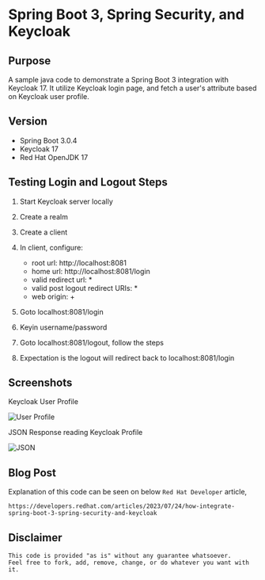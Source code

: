 # Spring Boot 3, Spring Security, and Keycloak

## Purpose
A sample java code to demonstrate a Spring Boot 3 integration with Keycloak 17. It utilize Keycloak login page, and fetch a user's attribute based on Keycloak user profile. 

## Version
- Spring Boot 3.0.4
- Keycloak 17
- Red Hat OpenJDK 17

## Testing Login and Logout Steps
1. Start Keycloak server locally
1. Create a realm
1. Create a client
1. In client, configure:          
    - root url: http://localhost:8081
    - home url: http://localhost:8081/login
    - valid redirect url: *
    - valid post logout redirect URIs: * 
    - web origin: +

1. Goto localhost:8081/login
1. Keyin username/password
1. Goto localhost:8081/logout, follow the steps
1. Expectation is the logout will redirect back to localhost:8081/login

## Screenshots
Keycloak User Profile

![User Profile](images/sboot-keycloak-01.png)

JSON Response reading Keycloak Profile

![JSON](images/sboot-keycloak-02.png)

## Blog Post
Explanation of this code can be seen on below `Red Hat Developer` article, 
```
https://developers.redhat.com/articles/2023/07/24/how-integrate-spring-boot-3-spring-security-and-keycloak
```

## Disclaimer
```
This code is provided "as is" without any guarantee whatsoever. 
Feel free to fork, add, remove, change, or do whatever you want with it. 
```